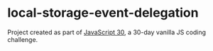 # local-storage-event-delegation

Project created as part of [JavaScript 30](https://javascript30.com/), a 30-day vanilla JS coding challenge.
